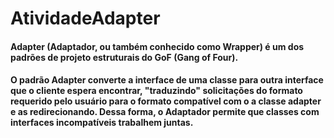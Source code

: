 # AtividadeAdapter

#### Adapter (Adaptador, ou também conhecido como Wrapper) é um dos padrões de projeto estruturais do GoF (Gang of Four).

#### O padrão Adapter converte a interface de uma classe para outra interface que o cliente espera encontrar, "traduzindo" solicitações do formato requerido pelo usuário para o formato compatível com o a classe adapter e as redirecionando. Dessa forma, o Adaptador permite que classes com interfaces incompatíveis trabalhem juntas.
